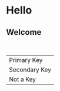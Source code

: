 # Hello
## Welcome

<br>

<table style="width:100%">
  <tr>
    <td>Primary Key </td>
  </tr>
  <tr>
    <td>Secondary Key </td>
  </tr>
  <tr>
    <td>Not a Key</td>
  </tr>

</table>